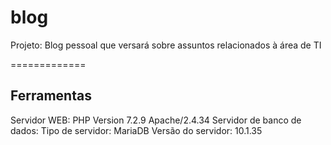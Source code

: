 # blog

Projeto: Blog pessoal que versará sobre assuntos relacionados à área de TI

=============

## Ferramentas
Servidor WEB:
PHP Version 7.2.9
Apache/2.4.34
Servidor de banco de dados:
Tipo de servidor: MariaDB
Versão do servidor: 10.1.35



